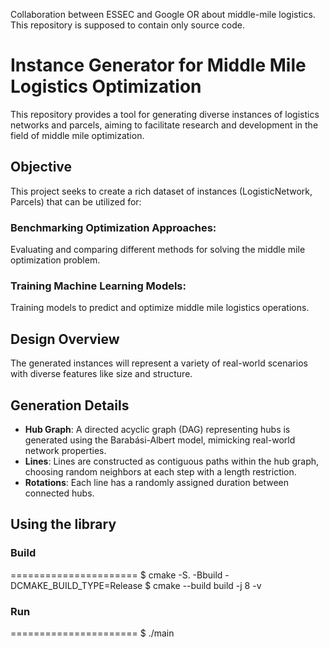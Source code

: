 Collaboration between ESSEC and Google OR about middle-mile logistics. This repository is supposed to contain only source code.

# Instance Generator for Middle Mile Logistics Optimization
This repository provides a tool for generating diverse instances of logistics networks and parcels, aiming to facilitate research and development in the field of middle mile optimization.

## Objective
This project seeks to create a rich dataset of instances (LogisticNetwork, Parcels) that can be utilized for:

### Benchmarking Optimization Approaches: 
Evaluating and comparing different methods for solving the middle mile optimization problem.
### Training Machine Learning Models: 
Training models to predict and optimize middle mile logistics operations.

## Design Overview
The generated instances will represent a variety of real-world scenarios with diverse features like size and structure.

## Generation Details
- **Hub Graph**: A directed acyclic graph (DAG) representing hubs is generated using the Barabási-Albert model, mimicking real-world network properties.
- **Lines**: Lines are constructed as contiguous paths within the hub graph, choosing random neighbors at each step with a length restriction.
- **Rotations**: Each line has a randomly assigned duration between connected hubs.
## Using the library
### Build
======================
    $ cmake -S. -Bbuild -DCMAKE_BUILD_TYPE=Release
    $ cmake --build build -j 8 -v

### Run
======================
    $ ./main

